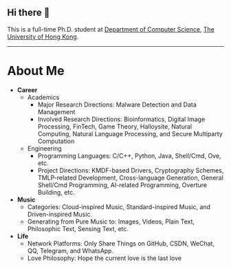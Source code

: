 ## Hi there 👋

This is a full-time Ph.D. student at [Department of Computer Science](https://www.cs.hku.hk/), [The University of Hong Kong](https://www.hku.hk/). 

---

# About Me

- **Career**
  - Academics
    - Major Research Directions: Malware Detection and Data Management
    - Involved Research Directions: Bioinformatics, Digital Image Processing, FinTech, Game Theory, Halloysite, Natural Computing, Natural Language Processing, and Secure Multiparty Computation
  - Engineering
    - Programming Languages: C/C++, Python, Java, Shell/Cmd, Ove, etc. 
    - Project Directions: KMDF-based Drivers, Cryptography Schemes, TMLP-related Development, Cross-language Generation, General Shell/Cmd Programming, AI-related Programming, Overture Building, etc. 
- **Music**
  - Categories: Cloud-inspired Music, Standard-inspired Music, and Driven-inspired Music. 
  - Generating from Pure Music to: Images, Videos, Plain Text, Philosophic Text, Sensing Text, etc. 
- **Life**
  - Network Platforms: Only Share Things on GitHub, CSDN, WeChat, QQ, Telegram, and WhatsApp. 
  - Love Philosophy: Hope the current love is the last love
